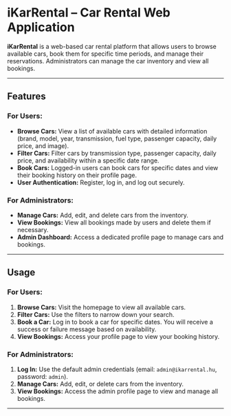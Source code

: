 # iKarRental – Car Rental Web Application

**iKarRental** is a web-based car rental platform that allows users to browse available cars, book them for specific time periods, and manage their reservations. Administrators can manage the car inventory and view all bookings.

---

## Features

### For Users:
- **Browse Cars:** View a list of available cars with detailed information (brand, model, year, transmission, fuel type, passenger capacity, daily price, and image).
- **Filter Cars:** Filter cars by transmission type, passenger capacity, daily price, and availability within a specific date range.
- **Book Cars:** Logged-in users can book cars for specific dates and view their booking history on their profile page.
- **User Authentication:** Register, log in, and log out securely.

### For Administrators:
- **Manage Cars:** Add, edit, and delete cars from the inventory.
- **View Bookings:** View all bookings made by users and delete them if necessary.
- **Admin Dashboard:** Access a dedicated profile page to manage cars and bookings.

---

## Usage

### For Users:
1. **Browse Cars:** Visit the homepage to view all available cars.
2. **Filter Cars:** Use the filters to narrow down your search.
3. **Book a Car:** Log in to book a car for specific dates. You will receive a success or failure message based on availability.
4. **View Bookings:** Access your profile page to view your booking history.

### For Administrators:
1. **Log In:** Use the default admin credentials (email: `admin@ikarrental.hu`, password: `admin`).
2. **Manage Cars:** Add, edit, or delete cars from the inventory.
3. **View Bookings:** Access the admin profile page to view and manage all bookings.

---
